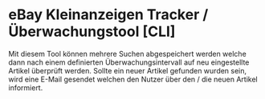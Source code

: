 # eBay Kleinanzeigen Tracker / Überwachungstool [CLI]
Mit diesem Tool können mehrere Suchen abgespeichert werden welche dann nach einem definierten Überwachungsintervall auf neu eingestellte Artikel überprüft werden.
Sollte ein neuer Artikel gefunden wurden sein, wird eine E-Mail gesendet welchen den Nutzer über den / die neuen Artikel informiert.
